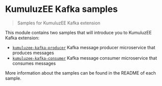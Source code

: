# KumuluzEE Kafka samples

> Samples for KumuluzEE Kafka extension

This module contains two samples that will introduce you to KumuluzEE
Kafka extension:

- [`kumuluzee-kafka-producer`](https://github.com/kumuluz/kumuluzee-samples/tree/master/kumuluzee-kafka/discovery-kumuluzee-kafka-producer) Kafka message producer microservice that produces messages
- [`kumuluzee-kafka-consumer`](https://github.com/kumuluz/kumuluzee-samples/tree/master/kumuluzee-kafka/discovery-kumuluzee-kafka-consumer) Kafka message consumer microservice that consumes messages

More information about the samples can be found in the README of each sample.
